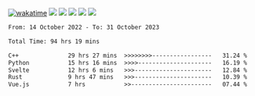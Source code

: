 [![wakatime](https://wakatime.com/badge/user/368879df-dc38-4b1a-86c4-8a2054a0e074.svg)](https://wakatime.com/@368879df-dc38-4b1a-86c4-8a2054a0e074)
<img src="https://img.shields.io/badge/Windows-0078D6?style=flat&logo=Windows&logoColor=white">
<img src="https://img.shields.io/badge/IntelliJ_IDEA-000000.svg?style=flat&logo=IntelliJ-IDEA&logoColor=white">
<img src="https://img.shields.io/badge/CLion-000000.svg?style=flat&logo=CLion&logoColor=white">
<img src="https://img.shields.io/badge/Visual_Studio_Code-007ACC?style=flat&logo=Visual-Studio-Code&logoColor=white">
<img src="https://img.shields.io/badge/Discord-5865F2?label=kano%233578&style=flat&logo=discord&logoColor=white">
<br>


<!--START_SECTION:waka-->

```txt
From: 14 October 2022 - To: 31 October 2023

Total Time: 94 hrs 19 mins

C++              29 hrs 27 mins  >>>>>>>>-----------------   31.24 %
Python           15 hrs 16 mins  >>>>---------------------   16.19 %
Svelte           12 hrs 6 mins   >>>----------------------   12.84 %
Rust             9 hrs 47 mins   >>>----------------------   10.39 %
Vue.js           7 hrs           >>-----------------------   07.44 %
```

<!--END_SECTION:waka-->
